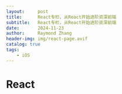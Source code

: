 ```yaml
---
layout:     post
title:      React专栏，从React开始进阶资深前端
subtitle:   React专栏，从React开始进阶资深前端
date:       2024-11-23
author:     Raymond Zhang
header-img: img/react-page.avif
catalog: true
tags:
    - iOS
---
```


# React